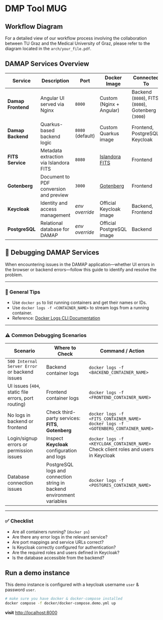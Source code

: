 # DMP Tool MUG

## Workflow Diagram

For a detailed view of our workflow process involving the collaboration between TU Graz and the Medical University of Graz, please refer to the diagram located in the `arch/your_file.pdf`.

## DAMAP Services Overview

| **Service**       | **Description**                                                                 | **Port**        | **Docker Image**                             | **Connected To**                                               | **Notes**                                                                                  |
|-------------------|----------------------------------------------------------------------------------|------------------|-----------------------------------------------|----------------------------------------------------------------|---------------------------------------------------------------------------------------------|
| **Damap Frontend**| Angular UI served via Nginx                                                      | `8000`           | Custom (Nginx + Angular)                      | Backend (`8080`), FITS (`8080`), Gotenberg (`3000`)             | No HTTPS, static UI files                                                                  |
| **Damap Backend** | Quarkus-based backend logic                                                      | `8080` (default) | Custom Quarkus image                          | Frontend, PostgreSQL, Keycloak                                 | Supports env vars for config                                                               |
| **FITS Service**  | Metadata extraction via Islandora FITS                                           | `8080`           | [Islandora FITS](https://github.com/Islandora/islandora_fits) | Frontend                                                        | Third-party tool used for file metadata                                                    |
| **Gotenberg**     | Document to PDF conversion and preview                                           | `3000`           | [Gotenberg](https://gotenberg.dev/)           | Frontend                                                        | Enables document previews                                                                  |
| **Keycloak**      | Identity and access management                                                   | *env override*   | Official Keycloak image                       | Backend, Frontend                                               | Used for authentication                                                                    |
| **PostgreSQL**    | Relational database for DAMAP                                                    | *env override*   | Official PostgreSQL image                     | Backend                                                         | Stores persistent data                                                                     |

## 🐞 Debugging DAMAP Services

When encountering issues in the DAMAP application—whether UI errors in the browser or backend errors—follow this guide to identify and resolve the problem.

---

### 🔧 General Tips
- Use `docker ps` to list running containers and get their names or IDs.
- Use `docker logs -f <CONTAINER_NAME>` to stream logs from a running container.
- Reference: [Docker Logs CLI Documentation](https://docs.docker.com/reference/cli/docker/container/logs/)

---

### ⚠️ Common Debugging Scenarios

| **Scenario**                              | **Where to Check**                                                                                          | **Command / Action**                                                             |
|-------------------------------------------|--------------------------------------------------------------------------------------------------------------|----------------------------------------------------------------------------------|
| `500 Internal Server Error` or backend issues | Backend container logs                                                                                        | `docker logs -f <BACKEND_CONTAINER_NAME>`                                       |
| UI issues (`404`, static file errors, port routing) | Frontend container logs                                                                                       | `docker logs -f <FRONTEND_CONTAINER_NAME>`                                      |
| No logs in backend or frontend            | Check third-party services: **FITS**, **Gotenberg**                                                           | `docker logs -f <FITS_CONTAINER_NAME>`<br>`docker logs -f <GOTENBERG_CONTAINER_NAME>` |
| Login/signup errors or permission issues  | Inspect **Keycloak** configuration and logs                                                                  | `docker logs -f <KEYCLOAK_CONTAINER_NAME>`<br>Check client roles and users in Keycloak |
| Database connection issues                | PostgreSQL logs and connection string in backend environment variables                                       | `docker logs -f <POSTGRES_CONTAINER_NAME>`                                      |

---

### ✅ Checklist

- Are all containers running? (`docker ps`)
- Are there any error logs in the relevant service?
- Are port mappings and service URLs correct?
- Is Keycloak correctly configured for authentication?
- Are the required roles and users defined in Keycloak?
- Is the database accessible from the backend?

## Run a demo instance
This demo instance is configured with a keycloak username `user` & password `user`.

```bash
# make sure you have docker & docker-compose installed
docker compose -f docker/docker-compose.demo.yml up
```

**visit** [http://localhost:8000](http://localhost:8000)   


